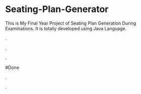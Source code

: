 # Seating-Plan-Generator

This is My Final Year Project of Seating Plan Generation During Examinations. It is totally developed using Java Language.












.
































.












































































































































































































.





















































#Done










































































































.




































































































































































































































































































































































































































































































.







































